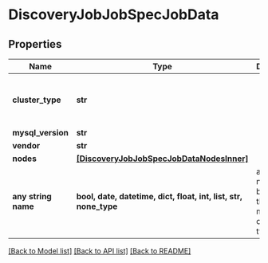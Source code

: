 # DiscoveryJobJobSpecJobData


## Properties
Name | Type | Description | Notes
------------ | ------------- | ------------- | -------------
**cluster_type** | **str** |  | [optional]  if omitted the server will use the default value of "group_replication"
**mysql_version** | **str** |  | [optional] 
**vendor** | **str** |  | [optional] 
**nodes** | [**[DiscoveryJobJobSpecJobDataNodesInner]**](DiscoveryJobJobSpecJobDataNodesInner.md) |  | [optional] 
**any string name** | **bool, date, datetime, dict, float, int, list, str, none_type** | any string name can be used but the value must be the correct type | [optional]

[[Back to Model list]](../README.md#documentation-for-models) [[Back to API list]](../README.md#documentation-for-api-endpoints) [[Back to README]](../README.md)


